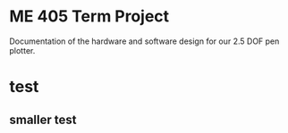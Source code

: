 # ME 405 Term Project
Documentation of the hardware and software design for our 2.5 DOF pen plotter.
# test
## smaller test
